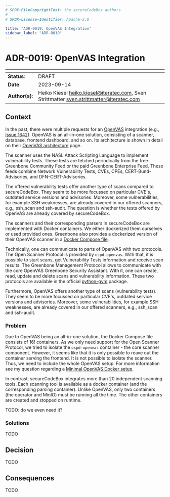 ```yaml
---
# SPDX-FileCopyrightText: the secureCodeBox authors
#
# SPDX-License-Identifier: Apache-2.0

title: "ADR-0019: OpenVAS Integration"
sidebar_label: "ADR-0019"
---
```

# ADR-0019: OpenVAS Integration

| <!-- -->       | <!-- -->                                                                                     |
|----------------|----------------------------------------------------------------------------------------------|
| **Status**:    | DRAFT                                                                                        |
| **Date**:      | 2023-09-14                                                                                   |
| **Author(s)**: | Heiko Kiesel <heiko.kiesel@iteratec.com>, Sven Strittmatter <sven.strittmatter@iteratec.com> |

## Context

In the past, there were multiple requests for an [OpenVAS] integration (e.g., [Issue 1642]). OpenVAS is an all-in-one solution, consisting of a scanner, database, frontend dashboard, and so on. Its architecture is shown in detail on their [OpenVAS architecture] page.

The scanner uses the NASL Attack Scripting Language to implement vulnerability tests. These tests are fetched periodically from the free Greenbone Community Feed or the paid Greenbone Enterprise Feed. These feeds combine Network Vulnerability Tests, CVEs, CPEs, CERT-Bund-Advisories, and DFN-CERT-Advisories.

The offered vulnerability tests offer another type of scans compared to secureCodeBox. They seem to be more focussed on particular CVE's, outdated service versions and advisories. Moreover, some vulnerabilities, for example SSH weaknesses, are already covered in our offered scanners, e.g., ssh_scan and ssh-audit. The question is whether the tests offered by OpenVAS are already covered by secureCodeBox.

The scanners and their corresponding parsers in secureCodeBox are implemented with Docker containers. We either dockerized them ourselves or used provided ones. Greenbone also provides a dockerized version of their OpenVAS scanner in a [Docker Compose file].

Technically, one can communicate to parts of OpenVAS with two protocols. The Open Scanner Protocol is provided by `ospd-openvas`. With that, it is possible to start scans, get Vulnerability Tests information and receive scan results. The Greenbone Management Protocol allows to communicate with the core OpenVAS Greenbone Security Assistant. With it, one can create, read, update and delete scans and vulnerability information. These two protocols are available in the official [python-gvm] package.

Furthermore, OpenVAS offers another type of scans (vulnerability tests). They seem to be more focussed on particular CVE's, outdated service versions and advisories. Moreover, some vulnerabilities, for example SSH weaknesses, are already covered in our offered scanners, e.g., ssh_scan and ssh-audit.


### Problem

Due to OpenVAS being an all-in-one solution, the Docker Compose file consists of 16! containers. As we only need support for the Open Scanner Protocol, we tried to isolate the `ospd-openvas` container - the core scanner component. However, it seems like that it is only possible to reave out the container serving the frontend. It is not possible to isolate the scanner. Thus, we need to include the whole OpenVAS setup. For more information see my question regarding a [Minimal OpenVAS Docker setup].

In contrast, secureCodeBox integrates more than 20 independent scanning tools. Each scanning tool is available as a docker container (and the corresponding parsing container). Unlike OpenVAS, only two containers (the operator and MinIO) must be running all the time. The other containers are created and stopped on runtime.

TODO: do we even need it?

### Solutions

TODO

## Decision

TODO

## Consequences

TODO

[Issue 1642]: https://github.com/secureCodeBox/secureCodeBox/issues/1642
[OpenVAS]: https://openvas.org/
[OpenVAS architecture]: https://greenbone.github.io/docs/latest/background.html
[Docker Compose file]: https://greenbone.github.io/docs/latest/22.4/container/index.html#docker-compose-file
[Minimal OpenVAS Docker setup]: https://forum.greenbone.net/t/minimal-docker-setup-with-python-gvm-osp-api/15630
[python-gvm]: https://python-gvm.readthedocs.io/en/latest/usage.html
[Persistence Hook]: https://www.securecodebox.io/docs/hooks/defectdojo
